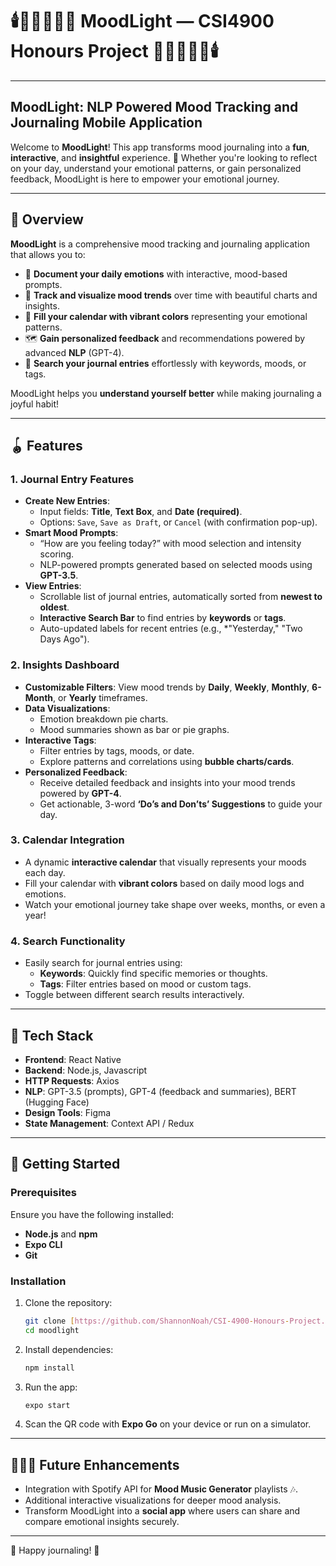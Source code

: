 # 🕯️🧘🏻‍♀️🫧🍶 **MoodLight** — CSI4900 Honours Project 🍶🫧🧘🏻‍♀️🕯️
---
## MoodLight: NLP Powered Mood Tracking and Journaling Mobile Application

Welcome to **MoodLight**! This app transforms mood journaling into a **fun**, **interactive**, and **insightful** experience. 🌸 Whether you're looking to reflect on your day, understand your emotional patterns, or gain personalized feedback, MoodLight is here to empower your emotional journey.

---

## 🐚 **Overview**
**MoodLight** is a comprehensive mood tracking and journaling application that allows you to:

- 📑 **Document your daily emotions** with interactive, mood-based prompts.
- 🧽 **Track and visualize mood trends** over time with beautiful charts and insights.
- 🧹 **Fill your calendar with vibrant colors** representing your emotional patterns.
- 🗺️ **Gain personalized feedback** and recommendations powered by advanced **NLP** (GPT-4).
- 🚐 **Search your journal entries** effortlessly with keywords, moods, or tags.

MoodLight helps you **understand yourself better** while making journaling a joyful habit!

---

## 🪀 **Features**
### **1. Journal Entry Features**
- **Create New Entries**:
   - Input fields: **Title**, **Text Box**, and **Date (required)**.
   - Options: `Save`, `Save as Draft`, or `Cancel` (with confirmation pop-up).
- **Smart Mood Prompts**:
   - “How are you feeling today?” with mood selection and intensity scoring.
   - NLP-powered prompts generated based on selected moods using **GPT-3.5**.
- **View Entries**:
   - Scrollable list of journal entries, automatically sorted from **newest to oldest**.
   - **Interactive Search Bar** to find entries by **keywords** or **tags**.
   - Auto-updated labels for recent entries (e.g., *"Yesterday," "Two Days Ago").

### **2. Insights Dashboard**
- **Customizable Filters**: View mood trends by **Daily**, **Weekly**, **Monthly**, **6-Month**, or **Yearly** timeframes.
- **Data Visualizations**:
   - Emotion breakdown pie charts.
   - Mood summaries shown as bar or pie graphs.
- **Interactive Tags**:
   - Filter entries by tags, moods, or date.
   - Explore patterns and correlations using **bubble charts/cards**.
- **Personalized Feedback**:
   - Receive detailed feedback and insights into your mood trends powered by **GPT-4**.
   - Get actionable, 3-word **‘Do’s and Don’ts’ Suggestions** to guide your day.

### **3. Calendar Integration**
- A dynamic **interactive calendar** that visually represents your moods each day.
- Fill your calendar with **vibrant colors** based on daily mood logs and emotions.
- Watch your emotional journey take shape over weeks, months, or even a year!

### **4. Search Functionality**
- Easily search for journal entries using:
   - **Keywords**: Quickly find specific memories or thoughts.
   - **Tags**: Filter entries based on mood or custom tags.
- Toggle between different search results interactively.

---

## 🍥 **Tech Stack**
- **Frontend**: React Native
- **Backend**: Node.js, Javascript
- **HTTP Requests**: Axios
- **NLP**: GPT-3.5 (prompts), GPT-4 (feedback and summaries), BERT (Hugging Face)
- **Design Tools**: Figma
- **State Management**: Context API / Redux

---

## 🐑 **Getting Started**
### **Prerequisites**
Ensure you have the following installed:
- **Node.js** and **npm**
- **Expo CLI**
- **Git**

### **Installation**
1. Clone the repository:
   ```bash
   git clone [https://github.com/ShannonNoah/CSI-4900-Honours-Project.git]
   cd moodlight
   ```
2. Install dependencies:
   ```bash
   npm install
   ```
3. Run the app:
   ```bash
   expo start
   ```
4. Scan the QR code with **Expo Go** on your device or run on a simulator.

---

## 🧖🏻‍♀️ **Future Enhancements**
- Integration with Spotify API for **Mood Music Generator** playlists 🎶.
- Additional interactive visualizations for deeper mood analysis.
- Transform MoodLight into a **social app** where users can share and compare emotional insights securely.
  
---

🐠 Happy journaling! 🐠
